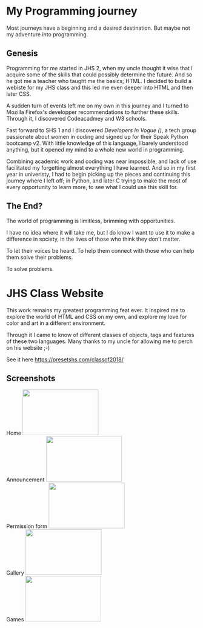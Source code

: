 
# My Programming journey

Most journeys have a beginning and a desired destination. But maybe not my adventure into programming.
## Genesis

Programming for me started in JHS 2, when my uncle thought it wise that I acquire some of the skills that could possibly determine the future. And so he got me a teacher who taught me the basics; HTML. 
I decided to build a webiste for my JHS class and this led me even deeper into HTML and then later CSS.

A sudden turn of events left me on my own in this journey and I turned to Mozilla Firefox's developper recommendations to further these skills. Through it, I discovered Codeacadmey and W3 schools. 

Fast forward to SHS 1 and I discovered *Developers In Vogue (</div>)*, a tech group passionate about women in coding and signed up for their Speak Python bootcamp v2. With little knowledge of this language, I barely understood anything, but it opened my mind to a whole new world in programming. 

Combining academic work and coding was near impossible, and lack of use facilitated my forgetting almost everything I have learned. And so in my first year in univeristy, I had to begin picking up the pieces and continuing this journey where I left off; in Python, and later C trying to make the most of every opportunity to learn more, to see what I could use this skill for.

## The End?

The world of programming is limitless, brimming with opportunities. 

I have no idea where it will take me, but I do know I want to use it to make a difference in society, in the lives of those who think they don't matter. 

To let their voices be heard. To help them connect with those who can help them solve their problems. 


To solve problems.




# JHS Class Website 

This work remains my greatest programming feat ever. 
It inspired me to explore the world of HTML and CSS on my own, and explore my love for color and art in a different environment.

Through it I came to know of different classes of objects, tags and features of these two languages.
Many thanks to my uncle for allowing me to perch on his website ;-)

See it here https://presetshs.com/classof2018/


## Screenshots

Home <img src="https://user-images.githubusercontent.com/99098947/155430626-8f1487fd-c8f2-4e41-955a-c1f5a6e946e1.png" width="200" height="120"> <br>
Announcement <img src="https://user-images.githubusercontent.com/99098947/155430633-ad7992b6-28f4-49d3-9f86-6763c0dcd009.png" width="200" height="120"> <br>
Permission form <img src="https://user-images.githubusercontent.com/99098947/155430637-31e94b9a-0a52-4e92-aa19-7bd225fddd00.png" width="200" height="120"> <br>
Gallery <img src="https://user-images.githubusercontent.com/99098947/155430640-e737e5be-d9c3-4d42-8f4c-41953bc2201a.png" width="200" height="120"> <br>
Games <img src="https://user-images.githubusercontent.com/99098947/155430645-a82120e3-68d1-4cab-9cc3-4783c6f05283.png" width="200" height="120"> <br>

